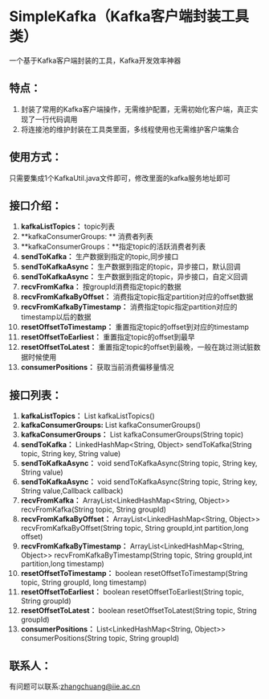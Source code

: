 # SimpleKafka（Kafka客户端封装工具类）
一个基于Kafka客户端封装的工具，Kafka开发效率神器

## 特点：
1. 封装了常用的Kafka客户端操作，无需维护配置，无需初始化客户端，真正实现了一行代码调用
2. 将连接池的维护封装在工具类里面，多线程使用也无需维护客户端集合

## 使用方式：
只需要集成1个KafkaUtil.java文件即可，修改里面的kafka服务地址即可

## 接口介绍：
1. **kafkaListTopics：** topic列表
2. **kafkaConsumerGroups: ** 消费者列表
3. **kafkaConsumerGroups：**指定topic的活跃消费者列表
4. **sendToKafka：** 生产数据到指定的topic,同步接口
5. **sendToKafkaAsync：** 生产数据到指定的topic，异步接口，默认回调
6. **sendToKafkaAsync：** 生产数据到指定的topic，异步接口，自定义回调
7. **recvFromKafka：** 按groupId消费指定topic的数据
8. **recvFromKafkaByOffset：** 消费指定topic指定partition对应的offset数据
9. **recvFromKafkaByTimestamp：** 消费指定topic指定partition对应的timestamp以后的数据
10. **resetOffsetToTimestamp：** 重置指定topic的offset到对应的timestamp
11. **resetOffsetToEarliest：** 重置指定topic的offset到最早
12. **resetOffsetToLatest：** 重置指定topic的offset到最晚，一般在跳过测试脏数据时候使用
13. **consumerPositions：** 获取当前消费偏移量情况

## 接口列表：
1. **kafkaListTopics：** List<String> kafkaListTopics()
2. **kafkaConsumerGroups:** List<String> kafkaConsumerGroups()
3. **kafkaConsumerGroups：** List<String> kafkaConsumerGroups(String topic)
4. **sendToKafka：** LinkedHashMap<String, Object> sendToKafka(String topic, String key, String value)
5. **sendToKafkaAsync：** void sendToKafkaAsync(String topic, String key, String value)
6. **sendToKafkaAsync：** void sendToKafkaAsync(String topic, String key, String value,Callback callback)
7. **recvFromKafka：** ArrayList<LinkedHashMap<String, Object>> recvFromKafka(String topic, String groupId)
8. **recvFromKafkaByOffset：** ArrayList<LinkedHashMap<String, Object>> recvFromKafkaByOffset(String topic, String groupId,int partition,long offset)
9. **recvFromKafkaByTimestamp：** ArrayList<LinkedHashMap<String, Object>> recvFromKafkaByTimestamp(String topic, String groupId,int partition,long timestamp)
10. **resetOffsetToTimestamp：** boolean resetOffsetToTimestamp(String topic, String groupId, long timestamp)
11. **resetOffsetToEarliest：** boolean resetOffsetToEarliest(String topic, String groupId)
12. **resetOffsetToLatest：** boolean resetOffsetToLatest(String topic, String groupId)
13. **consumerPositions：** List<LinkedHashMap<String, Object>> consumerPositions(String topic, String groupId)

## 联系人：
有问题可以联系:zhangchuang@iie.ac.cn
